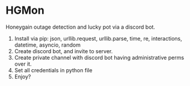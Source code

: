 # HGMon
Honeygain outage detection and lucky pot via a discord bot.

1. Install via pip: json, urllib.request, urllib.parse, time, re, interactions, datetime, asyncio, random
2. Create discord bot, and invite to server.
3. Create private channel with discord bot having administrative perms over it.
4. Set all credentials in python file
5. Enjoy?
